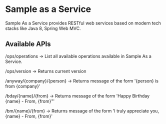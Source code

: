 # Sample as a Service

Sample As a Service provides RESTful web services based on modern tech stacks like Java 8, Spring Web MVC.

## Available APIs

/ops/operations ->
	List all available operations available in Sample As a Service.

/ops/version ->
	Returns current version

/anyway/{company}/{person} ->
	Returns message of the form '{person} is from {company}'

/bday/{name}/{from} ->
	Returns message of the form 'Happy Birthday {name} - From, {from}"'

/bm/{name}/{from} ->
	Returns message of the form 'I truly appreciate you, {name} - From, {from}'
